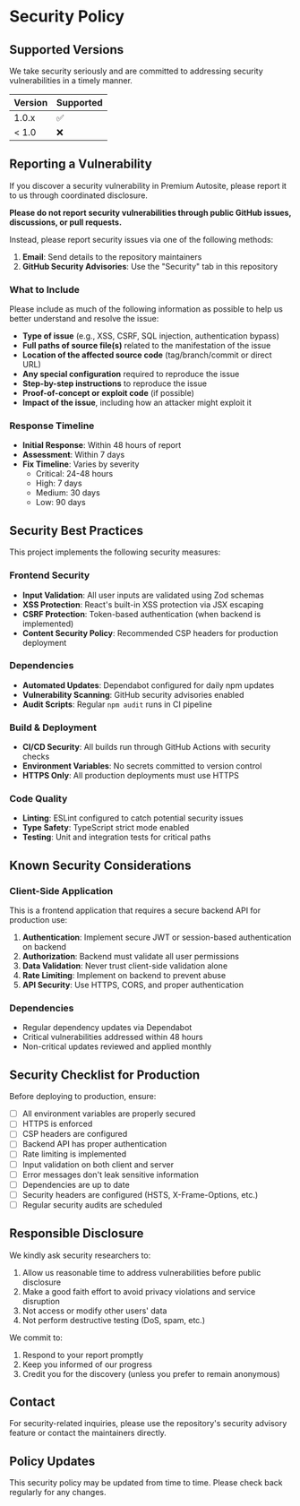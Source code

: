 # Security Policy

## Supported Versions

We take security seriously and are committed to addressing security vulnerabilities in a timely manner.

| Version | Supported          |
| ------- | ------------------ |
| 1.0.x   | :white_check_mark: |
| < 1.0   | :x:                |

## Reporting a Vulnerability

If you discover a security vulnerability in Premium Autosite, please report it to us through coordinated disclosure.

**Please do not report security vulnerabilities through public GitHub issues, discussions, or pull requests.**

Instead, please report security issues via one of the following methods:

1. **Email**: Send details to the repository maintainers
2. **GitHub Security Advisories**: Use the "Security" tab in this repository

### What to Include

Please include as much of the following information as possible to help us better understand and resolve the issue:

- **Type of issue** (e.g., XSS, CSRF, SQL injection, authentication bypass)
- **Full paths of source file(s)** related to the manifestation of the issue
- **Location of the affected source code** (tag/branch/commit or direct URL)
- **Any special configuration** required to reproduce the issue
- **Step-by-step instructions** to reproduce the issue
- **Proof-of-concept or exploit code** (if possible)
- **Impact of the issue**, including how an attacker might exploit it

### Response Timeline

- **Initial Response**: Within 48 hours of report
- **Assessment**: Within 7 days
- **Fix Timeline**: Varies by severity
  - Critical: 24-48 hours
  - High: 7 days
  - Medium: 30 days
  - Low: 90 days

## Security Best Practices

This project implements the following security measures:

### Frontend Security
- **Input Validation**: All user inputs are validated using Zod schemas
- **XSS Protection**: React's built-in XSS protection via JSX escaping
- **CSRF Protection**: Token-based authentication (when backend is implemented)
- **Content Security Policy**: Recommended CSP headers for production deployment

### Dependencies
- **Automated Updates**: Dependabot configured for daily npm updates
- **Vulnerability Scanning**: GitHub security advisories enabled
- **Audit Scripts**: Regular `npm audit` runs in CI pipeline

### Build & Deployment
- **CI/CD Security**: All builds run through GitHub Actions with security checks
- **Environment Variables**: No secrets committed to version control
- **HTTPS Only**: All production deployments must use HTTPS

### Code Quality
- **Linting**: ESLint configured to catch potential security issues
- **Type Safety**: TypeScript strict mode enabled
- **Testing**: Unit and integration tests for critical paths

## Known Security Considerations

### Client-Side Application
This is a frontend application that requires a secure backend API for production use:

1. **Authentication**: Implement secure JWT or session-based authentication on backend
2. **Authorization**: Backend must validate all user permissions
3. **Data Validation**: Never trust client-side validation alone
4. **Rate Limiting**: Implement on backend to prevent abuse
5. **API Security**: Use HTTPS, CORS, and proper authentication

### Dependencies
- Regular dependency updates via Dependabot
- Critical vulnerabilities addressed within 48 hours
- Non-critical updates reviewed and applied monthly

## Security Checklist for Production

Before deploying to production, ensure:

- [ ] All environment variables are properly secured
- [ ] HTTPS is enforced
- [ ] CSP headers are configured
- [ ] Backend API has proper authentication
- [ ] Rate limiting is implemented
- [ ] Input validation on both client and server
- [ ] Error messages don't leak sensitive information
- [ ] Dependencies are up to date
- [ ] Security headers are configured (HSTS, X-Frame-Options, etc.)
- [ ] Regular security audits are scheduled

## Responsible Disclosure

We kindly ask security researchers to:

1. Allow us reasonable time to address vulnerabilities before public disclosure
2. Make a good faith effort to avoid privacy violations and service disruption
3. Not access or modify other users' data
4. Not perform destructive testing (DoS, spam, etc.)

We commit to:

1. Respond to your report promptly
2. Keep you informed of our progress
3. Credit you for the discovery (unless you prefer to remain anonymous)

## Contact

For security-related inquiries, please use the repository's security advisory feature or contact the maintainers directly.

## Policy Updates

This security policy may be updated from time to time. Please check back regularly for any changes.
